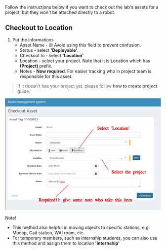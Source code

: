 Follow the instructions below if you want to check out the lab's assets for a project, but they won't be attached directly to a robot.

## Checkout to Location
1. Put the informations
    - Asset Name - &#x2612; Avoid using this field to prevent confusion.
    - Status - select **'Deployable'**.
    - Checkout to - select **'Location'**
    - Location - select your project. Note that it is Location which has **(Project)** prefix.
    - Notes - **Now required**. For easier tracking who in project team is responsible for this asset.
> If it doesn't has your project yet, please follow **how to create project** guide.

![](img/projectuse_1.png)

Note!

- This method also helpful in moving objects to specific stations, e.g. Mocap, Gait station, WAI room, etc.
- For temporary members, such as internship students, you can also use this method and assign them to location **'Internship'**